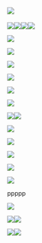 # ![](/assets/import0.png)

![](/assets/import1.png)![](/assets/import3.png)![](/assets/import2.png)![](/assets/import4.png)

![](/assets/import5.png)

![](/assets/import6.png)

![](/assets/import7.png)

![](/assets/import8.png)

![](/assets/import9.png)

![](/assets/import10.png)

![](/assets/import11.png)![](/assets/import12.png)

![](/assets/import14.png)

![](/assets/import15.png)

![](/assets/import17.png)

![](/assets/import18.png)

![](/assets/import19.png)

ppppp

![](/assets/import20.png)

![](/assets/import21.png)![](/assets/import22.png)

![](/assets/import23.png)![](/assets/import29.png)

